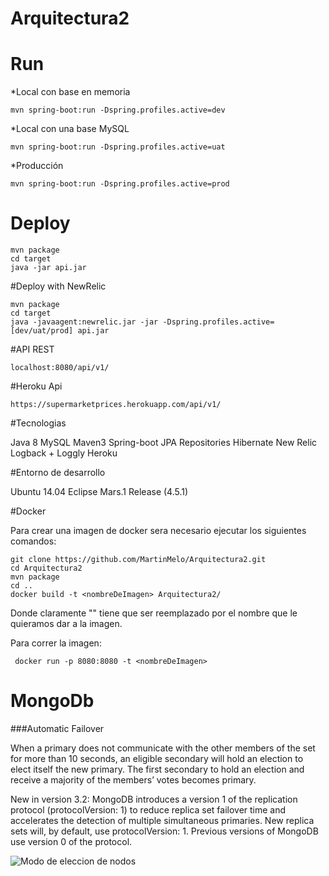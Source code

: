 # Arquitectura2

# Run 

*Local con base en memoria
```
mvn spring-boot:run -Dspring.profiles.active=dev
```
*Local con una base MySQL
```
mvn spring-boot:run -Dspring.profiles.active=uat
```
*Producción
```
mvn spring-boot:run -Dspring.profiles.active=prod
```

# Deploy

```
mvn package
cd target
java -jar api.jar
```

#Deploy with NewRelic

```
mvn package
cd target
java -javaagent:newrelic.jar -jar -Dspring.profiles.active=[dev/uat/prod] api.jar
```

#API REST
```
localhost:8080/api/v1/
```

#Heroku Api

```
https://supermarketprices.herokuapp.com/api/v1/
```

#Tecnologias

Java 8
MySQL
Maven3
Spring-boot
JPA Repositories
Hibernate
New Relic
Logback + Loggly
Heroku

#Entorno de desarrollo

Ubuntu 14.04
Eclipse Mars.1 Release (4.5.1)

#Docker

Para crear una imagen de docker sera necesario ejecutar los siguientes comandos:

```
git clone https://github.com/MartinMelo/Arquitectura2.git
cd Arquitectura2
mvn package
cd ..
docker build -t <nombreDeImagen> Arquitectura2/
```
Donde claramente "<nombreDeImagen>" tiene que ser reemplazado por el nombre que le quieramos dar a la imagen.

Para correr la imagen:
```
 docker run -p 8080:8080 -t <nombreDeImagen>
```

# MongoDb

###Automatic Failover

When a primary does not communicate with the other members of the set for more than 10 seconds, an eligible secondary will hold an election to elect itself the new primary. The first secondary to hold an election and receive a majority of the members’ votes becomes primary.

New in version 3.2: MongoDB introduces a version 1 of the replication protocol (protocolVersion: 1) to reduce replica set failover time and accelerates the detection of multiple simultaneous primaries. New replica sets will, by default, use protocolVersion: 1. Previous versions of MongoDB use version 0 of the protocol.

![Modo de eleccion de nodos](https://docs.mongodb.com/manual/_images/replica-set-trigger-election.png)
